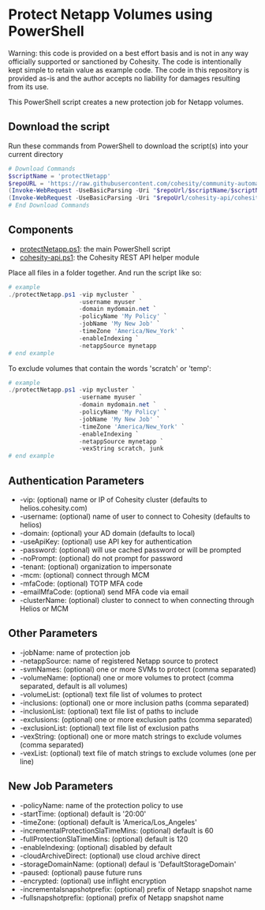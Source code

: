 # Protect Netapp Volumes using PowerShell

Warning: this code is provided on a best effort basis and is not in any way officially supported or sanctioned by Cohesity. The code is intentionally kept simple to retain value as example code. The code in this repository is provided as-is and the author accepts no liability for damages resulting from its use.

This PowerShell script creates a new protection job for Netapp volumes.

## Download the script

Run these commands from PowerShell to download the script(s) into your current directory

```powershell
# Download Commands
$scriptName = 'protectNetapp'
$repoURL = 'https://raw.githubusercontent.com/cohesity/community-automation-samples/main/powershell'
(Invoke-WebRequest -UseBasicParsing -Uri "$repoUrl/$scriptName/$scriptName.ps1").content | Out-File "$scriptName.ps1"; (Get-Content "$scriptName.ps1") | Set-Content "$scriptName.ps1"
(Invoke-WebRequest -UseBasicParsing -Uri "$repoUrl/cohesity-api/cohesity-api.ps1").content | Out-File cohesity-api.ps1; (Get-Content cohesity-api.ps1) | Set-Content cohesity-api.ps1
# End Download Commands
```

## Components

* [protectNetapp.ps1](https://raw.githubusercontent.com/cohesity/community-automation-samples/main/powershell/protectNetapp/protectNetapp.ps1): the main PowerShell script
* [cohesity-api.ps1](https://raw.githubusercontent.com/cohesity/community-automation-samples/main/powershell/cohesity-api/cohesity-api.ps1): the Cohesity REST API helper module

Place all files in a folder together. And run the script like so:

```powershell
# example
./protectNetapp.ps1 -vip mycluster `
                    -username myuser `
                    -domain mydomain.net `
                    -policyName 'My Policy' `
                    -jobName 'My New Job' `
                    -timeZone 'America/New_York' `
                    -enableIndexing `
                    -netappSource mynetapp
# end example
```

To exclude volumes that contain the words 'scratch' or 'temp':

```powershell
# example
./protectNetapp.ps1 -vip mycluster `
                    -username myuser `
                    -domain mydomain.net `
                    -policyName 'My Policy' `
                    -jobName 'My New Job' `
                    -timeZone 'America/New_York' `
                    -enableIndexing `
                    -netappSource mynetapp `
                    -vexString scratch, junk
# end example
```

## Authentication Parameters

* -vip: (optional) name or IP of Cohesity cluster (defaults to helios.cohesity.com)
* -username: (optional) name of user to connect to Cohesity (defaults to helios)
* -domain: (optional) your AD domain (defaults to local)
* -useApiKey: (optional) use API key for authentication
* -password: (optional) will use cached password or will be prompted
* -noPrompt: (optional) do not prompt for password
* -tenant: (optional) organization to impersonate
* -mcm: (optional) connect through MCM
* -mfaCode: (optional) TOTP MFA code
* -emailMfaCode: (optional) send MFA code via email
* -clusterName: (optional) cluster to connect to when connecting through Helios or MCM

## Other Parameters

* -jobName: name of protection job
* -netappSource: name of registered Netapp source to protect
* -svmNames: (optional) one or more SVMs to protect (comma separated)
* -volumeName: (optional) one or more volumes to protect (comma separated, default is all volumes)
* -volumeList: (optional) text file list of volumes to protect
* -inclusions: (optional) one or more inclusion paths (comma separated)
* -inclusionList: (optional) text file list of paths to include
* -exclusions: (optional) one or more exclusion paths (comma separated)
* -exclusionList: (optional) text file list of exclusion paths
* -vexString: (optional) one or more match strings to exclude volumes (comma separated)
* -vexList: (optional) text file of match strings to exclude volumes (one per line)

## New Job Parameters

* -policyName: name of the protection policy to use
* -startTime: (optional) default is '20:00'
* -timeZone: (optional) default is 'America/Los_Angeles'
* -incrementalProtectionSlaTimeMins: (optional) default is 60
* -fullProtectionSlaTimeMins: (optional) default is 120
* -enableIndexing: (optional) disabled by default
* -cloudArchiveDirect: (optional) use cloud archive direct
* -storageDomainName: (optional) defaul is 'DefaultStorageDomain'
* -paused: (optional) pause future runs
* -encrypted: (optional) use inflight encryption
* -incrementalsnapshotprefix: (optional) prefix of Netapp snapshot name
* -fullsnapshotprefix: (optional) prefix of Netapp snapshot name
